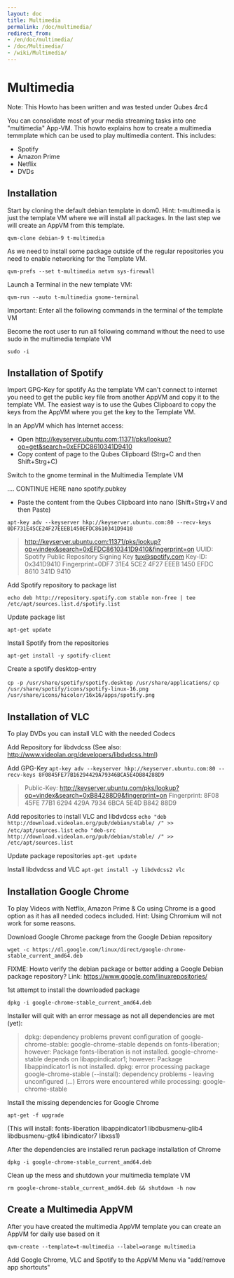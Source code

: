 ```yaml
---
layout: doc
title: Multimedia
permalink: /doc/multimedia/
redirect_from:
- /en/doc/multimedia/
- /doc/Multimedia/
- /wiki/Multimedia/
---
```


Multimedia
==========
Note: This Howto has been written and was tested under Qubes 4rc4

You can consolidate most of your media streaming tasks into one "multimedia" App-VM. This howto explains how to create a multimedia temmplate which can be used to play multimedia content.
This includes:

- Spotify
- Amazon Prime
- Netflix
- DVDs

Installation
------------

Start by cloning the default debian template in dom0.
Hint:
t-multimedia is just the template VM where we will install all packages.
In the last step we will create an AppVM from this template.

`qvm-clone debian-9 t-multimedia`

As we need to install some package outside of the regular repositories you need to enable networking for the Template VM.

`qvm-prefs --set t-multimedia netvm sys-firewall`

Launch a Terminal in the new template VM:

`qvm-run --auto t-multimedia gnome-terminal`

Important:
Enter all the following commands in the terminal of the template VM

Become the root user to run all following command without the need to use sudo in the multimedia template VM

`sudo -i`


Installation of Spotify
-----------------------

Import GPG-Key for spotify
As the template VM can't connect to internet you need to get the public key file from another AppVM and copy it to the template VM. The easiest way is to use the Qubes Clipboard to copy the keys from the AppVM where you get the key to the Template VM.

In an AppVM which has Internet access:
- Open http://keyserver.ubuntu.com:11371/pks/lookup?op=get&search=0xEFDC8610341D9410
- Copy content of page to the Qubes Clipboard (Strg+C and then Shift+Strg+C)

Switch to the gnome terminal in the Multimedia Template VM

<DRAFT> .... CONTINUE HERE <DRAFT>
nano spotify.pubkey
- Paste the content from the Qubes Clipboard into nano (Shift+Strg+V and then Paste)

`apt-key adv --keyserver hkp://keyserver.ubuntu.com:80 --recv-keys 0DF731E45CE24F27EEEB1450EFDC8610341D9410`

> http://keyserver.ubuntu.com:11371/pks/lookup?op=vindex&search=0xEFDC8610341D9410&fingerprint=on
> UUID: Spotify Public Repository Signing Key <tux@spotify.com>
> Key-ID: 0x341D9410
> Fingerprint=0DF7 31E4 5CE2 4F27 EEEB  1450 EFDC 8610 341D 9410 

Add Spotify repository to package list

`echo deb http://repository.spotify.com stable non-free | tee /etc/apt/sources.list.d/spotify.list`

Update package list

`apt-get update`

Install Spotify from the repositories

`apt-get install -y spotify-client`

Create a spotify desktop-entry

`cp -p /usr/share/spotify/spotify.desktop /usr/share/applications/`
`cp /usr/share/spotify/icons/spotify-linux-16.png /usr/share/icons/hicolor/16x16/apps/spotify.png`


Installation of VLC
-------------------

To play DVDs you can install VLC with the needed Codecs

Add Repository for libdvdcss
(See also: http://www.videolan.org/developers/libdvdcss.html)

Add GPG-Key
`apt-key adv --keyserver hkp://keyserver.ubuntu.com:80 --recv-keys 8F0845FE77B16294429A79346BCA5E4DB84288D9`

> Public-Key: http://keyserver.ubuntu.com/pks/lookup?op=vindex&search=0xB84288D9&fingerprint=on
> Fingerprint: 8F08 45FE 77B1 6294 429A  7934 6BCA 5E4D B842 88D9 

Add repositories to install VLC and libdvdcss
`echo "deb http://download.videolan.org/pub/debian/stable/ /" >> /etc/apt/sources.list`
`echo "deb-src http://download.videolan.org/pub/debian/stable/ /" >> /etc/apt/sources.list`

Update package repositories
`apt-get update`

Install libdvdcss and VLC
`apt-get install -y libdvdcss2 vlc` 


 
Installation Google Chrome
--------------------------

To play Videos with Netflix, Amazon Prime & Co using Chrome is a good option as it has all needed codecs included.
Hint: Using Chromium will not work for some reasons.


Download Google Chrome package from the Google Debian repository

`wget -c https://dl.google.com/linux/direct/google-chrome-stable_current_amd64.deb`

FIXME: Howto verify the debian package or better adding a Google Debian package repository?
Link: https://www.google.com/linuxrepositories/

1st attempt to install the downloaded package

`dpkg -i google-chrome-stable_current_amd64.deb`

Installer will quit with an error message as not all dependencies are met (yet):

> dpkg: dependency problems prevent configuration of google-chrome-stable:
> google-chrome-stable depends on fonts-liberation; however:
> Package fonts-liberation is not installed.
> google-chrome-stable depends on libappindicator1; however:
> Package libappindicator1 is not installed.
> dpkg: error processing package google-chrome-stable (--install):
> dependency problems - leaving unconfigured
> (...)
> Errors were encountered while processing:
> google-chrome-stable

Install the missing dependencies for Google Chrome

`apt-get -f upgrade`

(This will install: fonts-liberation libappindicator1 libdbusmenu-glib4 libdbusmenu-gtk4 libindicator7 libxss1)

After the dependencies are installed rerun package installation of Chrome

`dpkg -i google-chrome-stable_current_amd64.deb`

Clean up the mess and shutdown your multimedia template VM

`rm google-chrome-stable_current_amd64.deb && shutdown -h now`


Create a Multimedia AppVM
-------------------------

After you have created the multimedia AppVM template you can create an AppVM for daily use based on it

`qvm-create --template=t-multimedia --label=orange multimedia`

Add Google Chrome, VLC and Spotify to the AppVM Menu via "add/remove app shortcuts"
